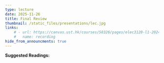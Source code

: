```yaml
---
type: lecture
date: 2025-11-26
title: Final Review
thumbnail: /static_files/presentations/lec.jpg
links: 
    # - url: https://canvas.ust.hk/courses/58326/pages/elec3120-l1-2024-11-28-15-00
    #   name: recording
hide_from_announcments: true
---
```

**Suggested Readings:**

